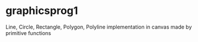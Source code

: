 # graphicsprog1

Line, Circle, Rectangle, Polygon, Polyline implementation in canvas made by primitive functions
